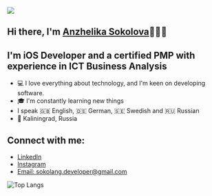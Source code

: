 ![](https://komarev.com/ghpvc/?username=Sokolang)

## Hi there, I'm [Anzhelika Sokolova](https://linkedin.com/in/sokolang/)🙋🏼‍♀️ 

## I'm iOS Developer and a certified PMP with experience in ICT Business Analysis

- 💻 I love everything about technology, and I'm keen on developing software.
- 🎓 I'm constantly learning new things
- I speak 🇬🇧 English, 🇩🇪 German, 🇸🇪 Swedish and 🇷🇺 Russian
- 📍 Kaliningrad, Russia

## Connect with me:

- [LinkedIn](https://linkedin.com/in/sokolang/)
- [Instagram](https://instagram.com/sokolang/)
- [Email: sokolang.developer@gmail.com](mailto:sokolang.developer@gmail.com)

<!--![Anurag's github stats](https://github-readme-stats-git-masterrstaa-rickstaa.vercel.app/api?username=Sokolang) -->
![Top Langs](https://github-readme-stats-git-masterrstaa-rickstaa.vercel.app/api/top-langs/?username=Sokolang&layout=compact)
